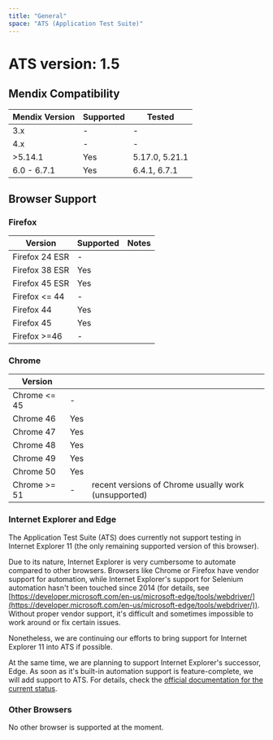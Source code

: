 ```yaml
---
title: "General"
space: "ATS (Application Test Suite)"
---
```


# ATS version: 1.5

## Mendix Compatibility

| Mendix Version | Supported | Tested |
| --- | --- | --- |
| 3.x | - | - |
| 4.x | - | - |
| >5.14.1 | Yes | 5.17.0, 5.21.1 |
| 6.0 - 6.7.1 | Yes | 6.4.1, 6.7.1 |

## Browser Support

### Firefox

| Version | Supported | Notes |
| --- | --- | --- |
| Firefox 24 ESR | - |   |
| Firefox 38 ESR | Yes |   |
| Firefox 45 ESR | Yes |   |
| Firefox <= 44 | - |   |
| Firefox 44 | Yes |   |
| Firefox 45 | Yes |   |
| Firefox >=46 | - |   |

### Chrome

| Version |   |   |
| --- | --- | --- |
| Chrome <= 45 | - |   |
| Chrome 46 | Yes |   |
| Chrome 47 | Yes |   |
| Chrome 48 | Yes |   |
| Chrome 49 | Yes |   |
| Chrome 50 | Yes |   |
| Chrome >= 51 | - | recent versions of Chrome usually work (unsupported) |

### Internet Explorer and Edge

The Application Test Suite (ATS) does currently not support testing in Internet Explorer 11 (the only remaining supported version of this browser).

Due to its nature, Internet Explorer is very cumbersome to automate compared to other browsers. Browsers like Chrome or Firefox have vendor support for automation, while Internet Explorer's support for Selenium automation hasn't been touched since 2014 (for details, see [https://developer.microsoft.com/en-us/microsoft-edge/tools/webdriver/](https://developer.microsoft.com/en-us/microsoft-edge/tools/webdriver/)). Without proper vendor support, it's difficult and sometimes impossible to work around or fix certain issues.

Nonetheless, we are continuing our efforts to bring support for Internet Explorer 11 into ATS if possible.

At the same time, we are planning to support Internet Explorer's successor, Edge. As soon as it's built-in automation support is feature-complete, we will add support to ATS. For details, check the [official documentation for the current status](https://developer.microsoft.com/en-us/microsoft-edge/platform/documentation/webdriver-commands/).

### Other Browsers

No other browser is supported at the moment.
